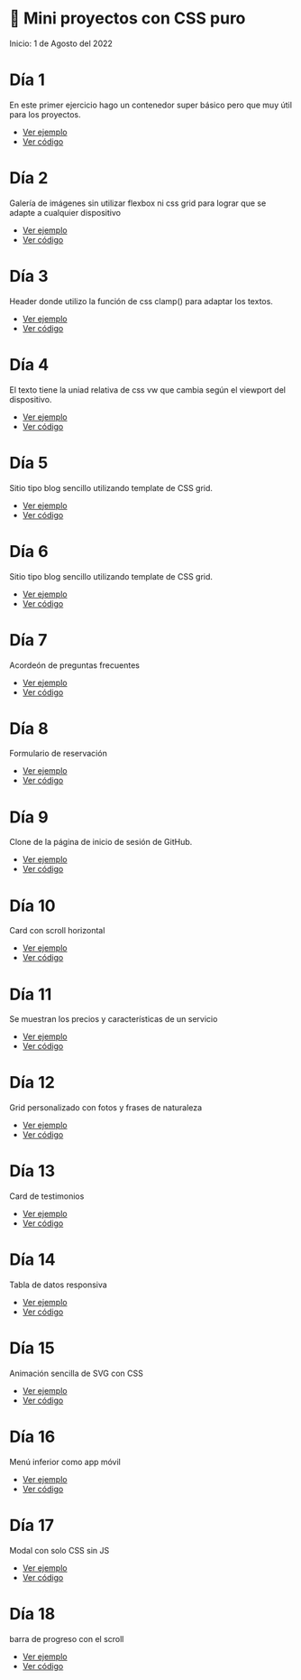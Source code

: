 # 📌 Mini proyectos con CSS puro
Inicio: 1 de Agosto del 2022

# Día 1
En este primer ejercicio hago un contenedor super básico pero que muy útil para los proyectos.

- [Ver ejemplo](https://30dcss.netlify.app/day/day01/)
- [Ver código](https://github.com/OmarCardoze/30-dias-de-CSS/tree/main/day/day01)


# Día 2
Galería de imágenes sin utilizar flexbox ni css grid para lograr que se adapte a cualquier dispositivo

- [Ver ejemplo](https://30dcss.netlify.app/day/day02/)
- [Ver código](https://github.com/OmarCardoze/30-dias-de-CSS/tree/main/day/day02)

# Día 3
Header donde utilizo la función de css clamp() para adaptar los textos.

- [Ver ejemplo](https://30dcss.netlify.app/day/day03/)
- [Ver código](https://github.com/OmarCardoze/30-dias-de-CSS/tree/main/day/day03)

# Día 4
El texto tiene la uniad relativa de css vw que cambia según el viewport del dispositivo.

- [Ver ejemplo](https://30dcss.netlify.app/day/day04/)
- [Ver código](https://github.com/OmarCardoze/30-dias-de-CSS/tree/main/day/day04)

# Día 5
Sitio tipo blog sencillo utilizando template de CSS grid.

- [Ver ejemplo](https://30dcss.netlify.app/day/day05/)
- [Ver código](https://github.com/OmarCardoze/30-dias-de-CSS/tree/main/day/day05)

# Día 6
Sitio tipo blog sencillo utilizando template de CSS grid.

- [Ver ejemplo](https://30dcss.netlify.app/day/day06/)
- [Ver código](https://github.com/OmarCardoze/30-dias-de-CSS/tree/main/day/day06)

# Día 7
Acordeón de preguntas frecuentes

- [Ver ejemplo](https://30dcss.netlify.app/day/day07/)
- [Ver código](https://github.com/OmarCardoze/30-dias-de-CSS/tree/main/day/day07)

# Día 8
Formulario de reservación

- [Ver ejemplo](https://30dcss.netlify.app/day/day08/)
- [Ver código](https://github.com/OmarCardoze/30-dias-de-CSS/tree/main/day/day08)

# Día 9
Clone de la página de inicio de sesión de GitHub.

- [Ver ejemplo](https://30dcss.netlify.app/day/day09/)
- [Ver código](https://github.com/OmarCardoze/30-dias-de-CSS/tree/main/day/day09)

# Día 10
Card con scroll horizontal

- [Ver ejemplo](https://30dcss.netlify.app/day/day10/)
- [Ver código](https://github.com/OmarCardoze/30-dias-de-CSS/tree/main/day/day10)

# Día 11
Se muestran los precios y características de un servicio

- [Ver ejemplo](https://30dcss.netlify.app/day/day11/)
- [Ver código](https://github.com/OmarCardoze/30-dias-de-CSS/tree/main/day/day11)

# Día 12
Grid personalizado con fotos y frases de naturaleza

- [Ver ejemplo](https://30dcss.netlify.app/day/day12/)
- [Ver código](https://github.com/OmarCardoze/30-dias-de-CSS/tree/main/day/day12)


# Día 13
Card de testimonios

- [Ver ejemplo](https://30dcss.netlify.app/day/day13/)
- [Ver código](https://github.com/OmarCardoze/30-dias-de-CSS/tree/main/day/day13)

# Día 14
Tabla de datos responsiva

- [Ver ejemplo](https://30dcss.netlify.app/day/day14/)
- [Ver código](https://github.com/OmarCardoze/30-dias-de-CSS/tree/main/day/day14)

# Día 15
Animación sencilla de SVG con CSS

- [Ver ejemplo](https://30dcss.netlify.app/day/day15/)
- [Ver código](https://github.com/OmarCardoze/30-dias-de-CSS/tree/main/day/day15)

# Día 16
Menú inferior como app móvil

- [Ver ejemplo](https://30dcss.netlify.app/day/day16/)
- [Ver código](https://github.com/OmarCardoze/30-dias-de-CSS/tree/main/day/day16)

# Día 17
Modal con solo CSS sin JS

- [Ver ejemplo](https://30dcss.netlify.app/day/day17/)
- [Ver código](https://github.com/OmarCardoze/30-dias-de-CSS/tree/main/day/day17)

# Día 18
barra de progreso con el scroll

- [Ver ejemplo](https://30dcss.netlify.app/day/day18/)
- [Ver código](https://github.com/OmarCardoze/30-dias-de-CSS/tree/main/day/day18)

